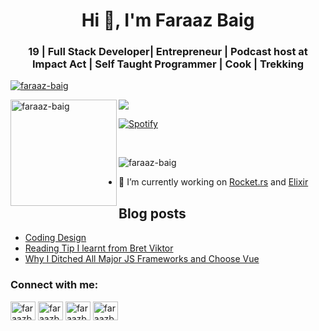 <h1 align="center">Hi 👋, I'm Faraaz Baig</h1>
<h3 align="center">19 | Full Stack Developer| Entrepreneur | Podcast host at Impact Act | Self Taught Programmer | Cook | Trekking</h3>

<p align="left"> <a href="https://github.com/ryo-ma/github-profile-trophy"><img src="https://github-profile-trophy.vercel.app/?username=faraaz-baig&theme=onedark&margin-w=15&margin-h=15&column=7" alt="faraaz-baig" /></a> </p>

<div>
<img height="170" align="left" src="https://github-readme-stats.vercel.app/api?username=faraaz-baig&count_private=true&include_all_commits=true&theme=onedark" alt="faraaz-baig" />
<img src="https://github-readme-stats.vercel.app/api/top-langs/?username=faraaz-baig&layout=compact&theme=onedark&langs_count=15" />
</div>

[![Spotify](https://spotify-faraaz-baig.vercel.app/api/spotify)](https://open.spotify.com/user/o8hr9f6lbbjrpm6xp0tclspv0)

<br/>

<p align="left"> <img src="https://komarev.com/ghpvc/?username=faraaz-baig&label=Profile%20views&color=0e75b6&style=flat" alt="faraaz-baig" /> </p>

- 🔭 I’m currently working on [Rocket.rs](https://www.rust-lang.org) and [Elixir](https://elixir-lang.org/)

## Blog posts
<!-- BLOG-POST-LIST:START -->
- [Coding Design](https://faraazbaig.com/coding-design)
- [Reading Tip I learnt from Bret Viktor](https://faraazbaig.com/reading-tip)
- [Why I Ditched All Major JS Frameworks and Choose Vue](https://faraazbaig.com/why-i-choose-to-marry-vue)
<!-- BLOG-POST-LIST:END -->

<h3 align="left">Connect with me:</h3>
<p align="left">
<a href="https://www.linkedin.com/in/faraazbaig" target="blank"><img align="center" src="https://cdn.jsdelivr.net/npm/simple-icons@3.0.1/icons/linkedin.svg" alt="faraazbaig" height="30" width="40" /></a>
<a href="https://www.instagram.com/faraazofficial" target="blank"><img align="center" src="https://cdn.jsdelivr.net/npm/simple-icons@3.0.1/icons/instagram.svg" alt="faraazbaig" height="30" width="40" /></a>
  <a href="https://www.twitter.com/faraazofficial" target="blank"><img align="center" src="https://cdn.jsdelivr.net/npm/simple-icons@3.0.1/icons/twitter.svg" alt="faraazbaig" height="30" width="40" /></a>
  <a href="https://anchor.fm/impactact" target="blank"><img align="center" src="https://cdn.jsdelivr.net/npm/simple-icons@3.0.1/icons/anchor.svg" alt="faraazbaig" height="30" width="40" /></a>
  
</p>
